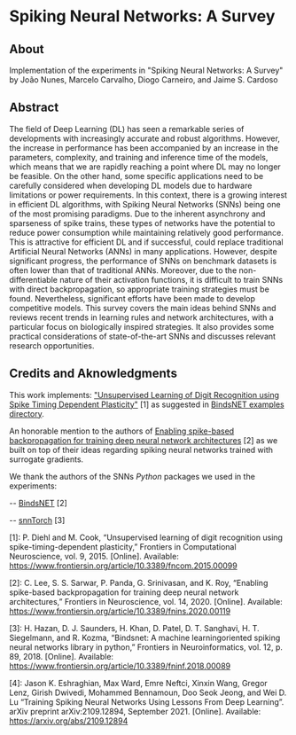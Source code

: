 # Spiking Neural Networks: A Survey

## About

Implementation of the experiments in "Spiking Neural Networks: A Survey" by João Nunes, Marcelo Carvalho, Diogo Carneiro, and Jaime S. Cardoso

## Abstract

The field of Deep Learning (DL) has seen a remarkable series of developments with increasingly accurate and robust algorithms. However, the increase in performance has been accompanied by an increase in the parameters, complexity, and training and inference time of the models, which means that we are rapidly reaching a point where DL may no longer be feasible. On the other hand, some specific applications need to be carefully considered when developing DL models due to hardware limitations or power requirements. In this context, there is a growing interest in efficient DL algorithms, with Spiking Neural Networks (SNNs) being one of the most promising paradigms. Due to the inherent asynchrony and sparseness of spike trains, these types of networks have the potential to reduce power consumption while maintaining relatively good performance. This is attractive for efficient DL and if successful, could replace traditional Artificial Neural Networks (ANNs) in many applications. However, despite significant progress, the performance of SNNs on benchmark datasets is often lower than that of traditional ANNs. Moreover, due to the non-differentiable nature of their activation functions, it is difficult to train SNNs with direct backpropagation, so appropriate training strategies must be found. Nevertheless, significant efforts have been made to develop competitive models. This survey covers the main ideas behind SNNs and reviews recent trends in learning rules and network architectures, with a particular focus on biologically inspired strategies. It also provides some practical considerations of state-of-the-art SNNs and discusses relevant research opportunities.

## Credits and Aknowledgments

This work implements: ["Unsupervised Learning of Digit Recognition using Spike Timing Dependent Plasticity"](https://doi.org/10.3389/fncom.2015.00099) [1] as suggested in [BindsNET examples directory](https://github.com/BindsNET/bindsnet/blob/master/examples/mnist/eth_mnist.py).

An honorable mention to the authors of [Enabling spike-based backpropagation for training deep neural network architectures](https://doi.org/10.3389/fnins.2020.00119) [2] as we built on top of their ideas regarding spiking neural networks trained with surrogate gradients.
 
We thank the authors of the SNNs *Python* packages we used in the experiments:

-- [BindsNET](https://github.com/BindsNET) [2]

-- [snnTorch](https://github.com/jeshraghian/snntorch) [3]

[1]: P. Diehl and M. Cook, “Unsupervised learning of digit recognition using spike-timing-dependent plasticity,” Frontiers in Computational Neuroscience, vol. 9, 2015. [Online]. Available: https://www.frontiersin.org/article/10.3389/fncom.2015.00099

[2]: C. Lee, S. S. Sarwar, P. Panda, G. Srinivasan, and K. Roy, “Enabling spike-based backpropagation for training deep neural network architectures,” Frontiers in Neuroscience, vol. 14, 2020. [Online]. Available: https://www.frontiersin.org/article/10.3389/fnins.2020.00119

[3]: H. Hazan, D. J. Saunders, H. Khan, D. Patel, D. T. Sanghavi, H. T. Siegelmann, and R. Kozma, “Bindsnet: A machine learningoriented spiking neural networks library in python,” Frontiers in Neuroinformatics, vol. 12, p. 89, 2018. [Online]. Available: https://www.frontiersin.org/article/10.3389/fninf.2018.00089

[4]: Jason K. Eshraghian, Max Ward, Emre Neftci, Xinxin Wang, Gregor Lenz, Girish Dwivedi, Mohammed Bennamoun, Doo Seok Jeong, and Wei D. Lu “Training Spiking Neural Networks Using Lessons From Deep Learning”. arXiv preprint arXiv:2109.12894, September 2021.  [Online]. Available: https://arxiv.org/abs/2109.12894
